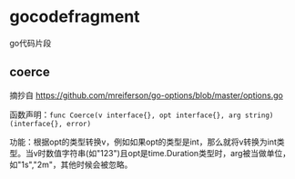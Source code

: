 # gocodefragment
go代码片段

## coerce

摘抄自 <https://github.com/mreiferson/go-options/blob/master/options.go>

函数声明：`func Coerce(v interface{}, opt interface{}, arg string) (interface{}, error)`

功能：根据opt的类型转换v，例如如果opt的类型是int，那么就将v转换为int类型。当v时数值字符串(如"123")且opt是time.Duration类型时，arg被当做单位，如"1s","2m"，其他时候会被忽略。

